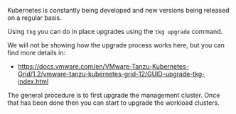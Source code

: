 Kubernetes is constantly being developed and new versions being released on a regular basis.

Using ``tkg`` you can do in place upgrades using the ``tkg upgrade`` command.

We will not be showing how the upgrade process works here, but you can find more details in:

* https://docs.vmware.com/en/VMware-Tanzu-Kubernetes-Grid/1.2/vmware-tanzu-kubernetes-grid-12/GUID-upgrade-tkg-index.html

The general procedure is to first upgrade the management cluster. Once that has been done then you can start to upgrade the workload clusters.

